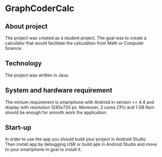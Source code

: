 # GraphCoderCalc
## About project
The project was created as a student project. The goal was to create a calculator that would facilitate the calculation from Math or Computer Science.
## Technology
The project was written in Java.
## System and hardware requirement
The minium requirement is smartphone with Android in version >= 4.4 and display with resolution 1280x720 px. Moreover, 2 cores CPU and 1 GB Ram should be enough for smooth work the application.
## Start-up
In order to use the app you should build your project in Android Studio.
Then install app by debugging USB or build apk in Android Studio and move to your smartphone in goal to install it.
